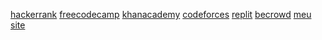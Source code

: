 
<p align="left">
<a href="https://www.hackerrank.com/nandersondsr" target="_blank">hackerrank</a>
<a href="https://www.freecodecamp.org/nanderson-rodrigues" target="_blank">freecodecamp</a>
<a href="https://pt.khanacademy.org/profile/nandersondsr/" target="_blank">khanacademy</a>
<a href="https://codeforces.com/profile/Nanderson" target="_blank">codeforces</a> 
<a href="https://replit.com/@nandersonr" target="_blank">replit</a>
<a href="https://www.beecrowd.com.br/judge/pt/profile/547927">becrowd</a>
<a href="https://nandersondsr.gitlab.io/site/">meu site</a>  
</p>


